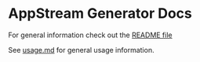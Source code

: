 # AppStream Generator Docs

For general information check out the [README file](../README.md)

See [usage.md](usage.md) for general usage information.
